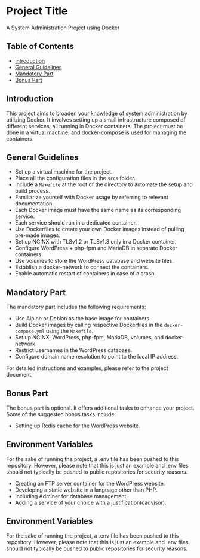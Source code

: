 # Project Title

A System Administration Project using Docker

## Table of Contents

- [Introduction](#introduction)
- [General Guidelines](#general-guidelines)
- [Mandatory Part](#mandatory-part)
- [Bonus Part](#bonus-part)

## Introduction

This project aims to broaden your knowledge of system administration by utilizing Docker. It involves setting up a small infrastructure composed of different services, all running in Docker containers. The project must be done in a virtual machine, and docker-compose is used for managing the containers.

## General Guidelines

- Set up a virtual machine for the project.
- Place all the configuration files in the `srcs` folder.
- Include a `Makefile` at the root of the directory to automate the setup and build process.
- Familiarize yourself with Docker usage by referring to relevant documentation.
- Each Docker image must have the same name as its corresponding service.
- Each service should run in a dedicated container.
- Use Dockerfiles to create your own Docker images instead of pulling pre-made images.
- Set up NGINX with TLSv1.2 or TLSv1.3 only in a Docker container.
- Configure WordPress + php-fpm and MariaDB in separate Docker containers.
- Use volumes to store the WordPress database and website files.
- Establish a docker-network to connect the containers.
- Enable automatic restart of containers in case of a crash.

## Mandatory Part

The mandatory part includes the following requirements:

- Use Alpine or Debian as the base image for containers.
- Build Docker images by calling respective Dockerfiles in the `docker-compose.yml` using the `Makefile`.
- Set up NGINX, WordPress, php-fpm, MariaDB, volumes, and docker-network.
- Restrict usernames in the WordPress database.
- Configure domain name resolution to point to the local IP address.

For detailed instructions and examples, please refer to the project document.

## Bonus Part

The bonus part is optional. It offers additional tasks to enhance your project. Some of the suggested bonus tasks include:

- Setting up Redis cache for the WordPress website.

## Environment Variables
For the sake of running the project, a .env file has been pushed to this repository. However, please note that this is just an example and .env files should not typically be pushed to public repositories for security reasons.
- Creating an FTP server container for the WordPress website.
- Developing a static website in a language other than PHP.
- Including Adminer for database management.
- Adding a service of your choice with a justification(cadvisor).
  
## Environment Variables
For the sake of running the project, a .env file has been pushed to this repository. However, please note that this is just an example and .env files should not typically be pushed to public repositories for security reasons.
